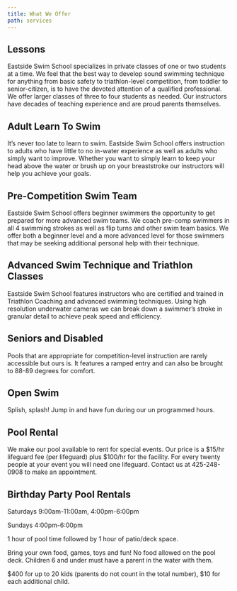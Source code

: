 ```yaml
---
title: What We Offer
path: services
---
```

## Lessons

Eastside Swim School specializes in private classes of one or two students at a time. We feel that the best way to develop sound swimming technique for anything from basic safety to triathlon-level competition, from toddler to senior-citizen, is to have the devoted attention of a qualified professional. We offer larger classes of three to four students as needed. Our instructors have decades of teaching experience and are proud parents themselves.

## Adult Learn To Swim

It’s never too late to learn to swim. Eastside Swim School offers instruction to adults who have little to no in-water experience as well as adults who simply want to improve. Whether you want to simply learn to keep your head above the water or brush up on your breaststroke our instructors will help you achieve your goals.

## Pre-Competition Swim Team

Eastside Swim School offers beginner swimmers the opportunity to get prepared for more advanced swim teams. We coach pre-comp swimmers in all 4 swimming strokes as well as flip turns and other swim team basics. We offer both a beginner level and a more advanced level for those swimmers that may be seeking additional personal help with their technique.

## Advanced Swim Technique and Triathlon Classes

Eastside Swim School features instructors who are certified and trained in Triathlon Coaching and advanced swimming techniques. Using high resolution underwater cameras we can break down a swimmer’s stroke in granular detail to achieve peak speed and efficiency.

## Seniors and Disabled

Pools that are appropriate for competition-level instruction are rarely accessible but ours is. It features a ramped entry and can also be brought to 88-89 degrees for comfort.

## Open Swim

Splish, splash! Jump in and have fun during our un programmed hours.

## Pool Rental

We make our pool available to rent for special events. Our price is a $15/hr lifeguard fee (per lifeguard) plus $100/hr for the facility. For every twenty people at your event you will need one lifeguard. Contact us at 425-248-0908 to make an appointment.

## Birthday Party Pool Rentals

Saturdays 9:00am-11:00am, 4:00pm-6:00pm

Sundays 4:00pm-6:00pm

1 hour of pool time followed by 1 hour of patio/deck space.

Bring your own food, games, toys and fun! No food allowed on the pool deck. Children 6 and under must have a parent in the water with them.

$400 for up to 20 kids (parents do not count in the total number), $10 for each additional child.
